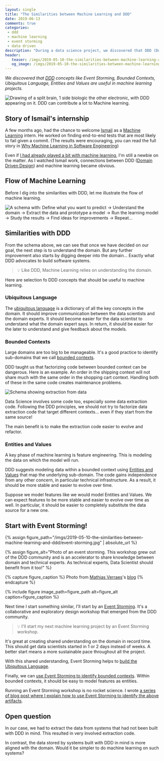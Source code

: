 ```yaml
---
layout: single
title: "The Similarities between Machine Learning and DDD"
date: 2019-06-13
comments: true
categories:
 - ddd
 - machine learning
 - event storming
 - data driven
description: "During a data science project, we discovered that DDD (Domain Driven Design) concepts are useful for machine learning. The Ubiquitous Language makes communication easier. Identifying Bounded Contexts, Entities and Values help with code evolvability. Event Storming gets things started quickly."
header:
   teaser: /imgs/2019-05-10-the-similarities-between-machine-learning-and-ddd/machine-learning-ddd-teaser.jpeg
   og_image: /imgs/2019-05-10-the-similarities-between-machine-learning-and-ddd/machine-learning-ddd-og.jpeg
---
```

_We discovered that [DDD](https://en.wikipedia.org/wiki/Domain-driven_design) concepts like Event Storming, Bounded Contexts, Ubiquitous Language, Entities and Values are useful in machine learning projects._

![Drawing of a split brain, 1 side biologic the other electronic, with DDD appearing on it. DDD can contribute a lot to Machine learning.]({{site.url}}/imgs/2019-05-10-the-similarities-between-machine-learning-and-ddd/machine-learning-ddd.jpeg)

## Story of Ismail's internship

A few months ago, had the chance to welcome [Ismail](https://twitter.com/ismailham91)  as a [Machine Learning](https://en.wikipedia.org/wiki/Machine_learning) intern. He worked on finding end-to-end tests that are most likely to fail given a commit. (The results were encouraging, you can read the full story in [Why Machine Learning in Software Engineering]({{site.url}}/why-machine-learning-in-software-engineering-1-a-world-of-experts/))

Even if [I had already played a bit with machine learning](/how-i-got-my-feet-wet-with-machine-learning-with-the-first-20-hours/), I'm still a newbie on the matter. As I watched Ismail work, connections between DDD ([Domain Driven Design](https://en.wikipedia.org/wiki/Domain-driven_design)) and machine learning became obvious.

## Flow of Machine Learning

Before I dig into the similarities with DDD, let me illustrate the flow of machine learning.

![A schema with: Define what you want to predict -> Understand the domain -> Extract the data and prototype a model -> Run the learning model -> Study the results -> Find ideas for improvements -> Repeat...]({{site.url}}/imgs/2019-05-10-the-similarities-between-machine-learning-and-ddd/machine-learning-flow.jpeg)

## Similarities with DDD

From the schema above, we can see that once we have decided on our goal, the next step is to understand the domain. But any further improvement also starts by digging deeper into the domain... Exactly what DDD advocates to build software systems.

> 💡 Like DDD, Machine Learning relies on understanding the domain.

Here are selection fo DDD concepts that should be useful to machine learning.

### Ubiquitous Language

The [ubiquitous language](https://martinfowler.com/bliki/UbiquitousLanguage.html) is a dictionary of all the key concepts in the domain. It should improve communication between the data scientists and the domain experts. It should become easier for the data scientist to understand what the domain expert says. In return, it should be easier for the later to understand and give feedback about the models.

### Bounded Contexts

Large domains are too big to be manageable. It's a good practice to identify sub-domains that we call [bounded contexts](https://martinfowler.com/bliki/BoundedContext.html).

DDD taught us that factorizing code between bounded context can be dangerous. Here is an example. An order in the shipping context will not share much with the same order in the shopping cart context. Handling both of these in the same code creates maintenance problems.

![Schema showing extraction from data]({{site.url}}/imgs/2019-05-10-the-similarities-between-machine-learning-and-ddd/extraction.png)

Data Science involves some code too, especially some data extraction code. Following the DDD principles, we should not try to factorize data extraction code that target different contexts... even if they start from the same source!

The main benefit is to make the extraction code easier to evolve and refactor.

### Entities and Values

A key phase of machine learning is feature engineering. This is modeling the data on which the model will run.

DDD suggests modeling data within a bounded context using [Entities and Values](https://en.wikipedia.org/wiki/Domain-driven_design#Building_blocks) that map the underlying sub-domain. The code gains independence from any other concern, in particular technical infrastructure. As a result, it should be more stable and easier to evolve over time.

Suppose we model features like we would model Entities and Values. We can expect features to be more stable and easier to evolve over time as well. In particular, it should be easier to completely substitute the data source for a new one.

## Start with Event Storming!

{% assign figure_path="/imgs/2019-05-10-the-similarities-between-machine-learning-and-ddd/event-storming.jpg" | absolute_url %}
    
{% assign figure_alt="Photo of an event storming. This workshop grew out of the DDD community and is an accelerator to share knowledge between domain and technical experts. As technical experts, Data Scientist should benefit from it too!" %}
    
{% capture figure_caption %}
Photo from [Mathias Verraes](https://twitter.com/mathiasverraes)'s [blog](http://verraes.net/2013/08/facilitating-event-storming/)
{% endcapture %}
    
{% include figure image_path=figure_path alt=figure_alt caption=figure_caption %}

Next time I start something similar, I'll start by an [Event Storming](https://www.eventstorming.com/). It's a collaborative and exploratory design workshop that emerged from the DDD community.

> 💡 I'll start my next machine learning project by an Event Storming workshop.

It's great at creating shared understanding on the domain in record time. This should get data scientists started in 1 or 2 days instead of weeks. A better start means a more sustainable pace throughout all the project.

With this shared understanding, Event Storming helps to [build the Ubiquitous Language](/5-views-to-capture-the-outputs-of-an-event-storming-workshop/).

Finally, we can [use Event Storming to identify bounded contexts](/drafting-a-functional-architecture-vision-with-ddd-event-storming-part-1/). Within bounded contexts, it should be easy to model features as entities.

Running an Event Storming workshop is no rocket science. I wrote [a series of blog post where I explain how to use Event Storming to identify the above artifacts](/misadventures-with-big-design-up-front/).

## Open question

In our case, we had to extract the data from systems that had not been built with DDD in mind. This resulted in very involved extraction code.

In contrast, the data stored by systems built with DDD in mind is more aligned with the domain. Would it be simpler to do machine learning on such systems?
